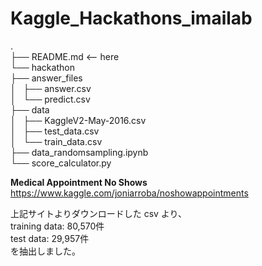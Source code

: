 # Kaggle_Hackathons_imailab

.<br>
├── README.md  <-- here <br>
└── hackathon<br>
    ├── answer_files<br>
    │   ├── answer.csv<br>
    │   └── predict.csv<br>
    ├── data<br>
    │   ├── KaggleV2-May-2016.csv<br>
    │   ├── test_data.csv<br>
    │   └── train_data.csv<br>
    ├── data_randomsampling.ipynb<br>
    └── score_calculator.py<br>




<b>Medical Appointment No Shows</b><br>
https://www.kaggle.com/joniarroba/noshowappointments


上記サイトよりダウンロードした csv より、<br>
training data: 80,570件<br>
test data: 29,957件<br>
を抽出しました。

